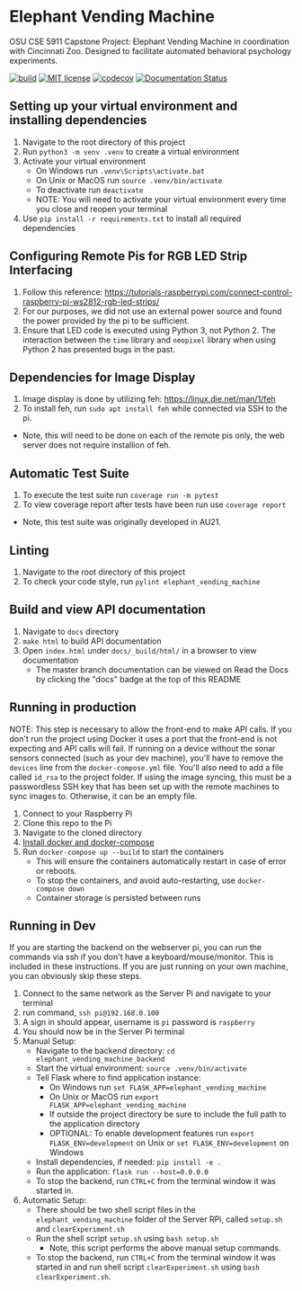 # Elephant Vending Machine
OSU CSE 5911 Capstone Project: Elephant Vending Machine in coordination with Cincinnati Zoo. Designed to facilitate automated behavioral psychology experiments.

[![build](https://github.com/Kalafut-organization/elephant_vending_machine_backend/workflows/build/badge.svg)](https://github.com/Kalafut-organization/elephant_vending_machine_backend/actions?query=workflow%3Abuild)
[![MIT license](https://img.shields.io/badge/License-MIT-blue.svg)](https://github.com/Kalafut-organization/elephants_cse5911/blob/master/LICENSE.md)
[![codecov](https://codecov.io/gh/Kalafut-organization/elephant_vending_machine_backend/branch/master/graph/badge.svg)](https://codecov.io/gh/Kalafut-organization/elephant_vending_machine_backend)
[![Documentation Status](https://readthedocs.org/projects/elephants-cse5911/badge/?version=latest)](https://elephants-cse5911.readthedocs.io/en/latest/?badge=latest)


## Setting up your virtual environment and installing dependencies
1. Navigate to the root directory of this project
1. Run `python3 -m venv .venv` to create a virtual environment
1. Activate your virtual environment
    * On Windows run `.venv\Scripts\activate.bat`
    * On Unix or MacOS run `source .venv/bin/activate`
    * To deactivate run `deactivate`
    * NOTE: You will need to activate your virtual environment every time you close and reopen your terminal
1. Use `pip install -r requirements.txt` to install all required dependencies

## Configuring Remote Pis for RGB LED Strip Interfacing
1. Follow this reference: https://tutorials-raspberrypi.com/connect-control-raspberry-pi-ws2812-rgb-led-strips/
1. For our purposes, we did not use an external power source and found the power provided by the pi to be sufficient.
2. Ensure that LED code is executed using Python 3, not Python 2. The interaction between the `time` library and `neopixel` library 
when using Python 2 has presented bugs in the past.

## Dependencies for Image Display
1. Image display is done by utilizing feh: https://linux.die.net/man/1/feh
1. To install feh, run `sudo apt install feh` while connected via SSH to the pi.
* Note, this will need to be done on each of the remote pis only, the web server does not require installion of feh.

## Automatic Test Suite
1. To execute the test suite run `coverage run -m pytest`
1. To view coverage report after tests have been run use `coverage report`
* Note, this test suite was originally developed in AU21.

## Linting
1. Navigate to the root directory of this project
1. To check your code style, run `pylint elephant_vending_machine`

## Build and view API documentation
1. Navigate to `docs` directory
1. `make html` to build API documentation
1. Open `index.html` under `docs/_build/html/` in a browser to view documentation
    * The master branch documentation can be viewed on Read the Docs by clicking the "docs" badge at the top of this README

## Running in production
NOTE: This step is necessary to allow the front-end to make API calls. If you don't run the project using Docker it uses a port that the front-end is not expecting and API calls will fail. If running on a device without the sonar sensors connected (such as your dev machine),
you'll have to remove the `devices` line from the `docker-compose.yml` file. You'll also need to add a file called `id_rsa` to the project
folder. If using the image syncing, this must be a passwordless SSH key that has been set up with the remote machines to sync images to. Otherwise, it can be an empty file.   

1. Connect to your Raspberry Pi
1. Clone this repo to the Pi
1. Navigate to the cloned directory
1. [Install docker and docker-compose](https://dev.to/rohansawant/installing-docker-and-docker-compose-on-the-raspberry-pi-in-5-simple-steps-3mgl)
1. Run `docker-compose up --build` to start the containers
    * This will ensure the containers automatically restart in case of error or reboots.
    * To stop the containers, and avoid auto-restarting, use `docker-compose down`
    * Container storage is persisted between runs
    
## Running in Dev
If you are starting the backend on the webserver pi, you can run the commands via ssh if you don't have a keyboard/mouse/monitor. This is included in these instructions. If you are just running on your own machine, you can obviously skip these steps.

1. Connect to the same network as the Server Pi and navigate to your terminal
1. run command, `ssh pi@192.168.0.100`
1. A sign in should appear, username is `pi` password is `raspberry`
1. You should now be in the Server Pi terminal
1. Manual Setup:
   * Navigate to the backend directory: `cd elephant_vending_machine_backend`
   * Start the virtual environment: `source .venv/bin/activate`
   * Tell Flask where to find application instance:
      * On Windows run `set FLASK_APP=elephant_vending_machine`
      * On Unix or MacOS run `export FLASK_APP=elephant_vending_machine`
      * If outside the project directory be sure to include the full path to the application directory
      * OPTIONAL: To enable development features run `export FLASK_ENV=development` on Unix or `set FLASK_ENV=development` on Windows
   * Install dependencies, if needed: `pip install -e .`
   * Run the application: `flask run --host=0.0.0.0`
   * To stop the backend, run `CTRL+C` from the terminal window it was started in.
1. Automatic Setup:
   * There should be two shell script files in the `elephant_vending_machine` folder of the Server RPi, called `setup.sh` and `clearExperiment.sh`
   * Run the shell script `setup.sh` using `bash setup.sh`
      * Note, this script performs the above manual setup commands.
   * To stop the backend, run `CTRL+C` from the terminal window it was started in and run shell script `clearExperiment.sh` using `bash clearExperiment.sh`.
